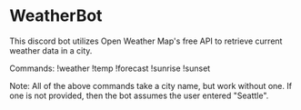 # WeatherBot

This discord bot utilizes Open Weather Map's free API to retrieve current weather data in a city.

Commands:
!weather
!temp
!forecast
!sunrise
!sunset

Note: All of the above commands take a city name, but work without one. If one is not provided, then the bot assumes the user entered "Seattle".
